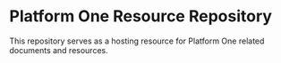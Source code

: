 # Platform One Resource Repository

This repository serves as a hosting resource for Platform One related documents and resources.
